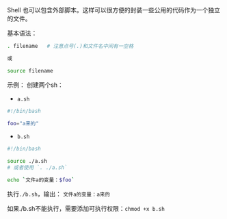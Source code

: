 Shell 也可以包含外部脚本。这样可以很方便的封装一些公用的代码作为一个独立的文件。

基本语法：
```bash
. filename   # 注意点号(.)和文件名中间有一空格

或

source filename
```

示例：
创建两个sh：

- `a.sh`
```bash
#!/bin/bash

foo="a来的"
```

- `b.sh`
```bash
#!/bin/bash

source ./a.sh
# 或者使用 `. ./a.sh`

echo `文件a的变量：$foo`
```

执行`./b.sh`，输出：
`文件a的变量：a来的`

如果./b.sh不能执行，需要添加可执行权限：`chmod +x b.sh`
